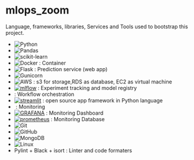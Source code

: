 # mlops_zoom






<!-- ![Architecture](./images/project_design.png) -->

Language, frameworks, libraries, Services and Tools used to bootstrap this project.

* ![Python](https://img.shields.io/badge/python-3670A0?style=for-the-badge&logo=python&logoColor=ffdd54)
* ![Pandas](https://img.shields.io/badge/pandas-%23150458.svg?style=for-the-badge&logo=pandas&logoColor=white)
* ![scikit-learn](https://img.shields.io/badge/scikit--learn-%23F7931E.svg?style=for-the-badge&logo=scikit-learn&logoColor=white)
* ![Docker](https://img.shields.io/badge/docker-%230db7ed.svg?style=for-the-badge&logo=docker&logoColor=white) : Container
* ![Flask](https://img.shields.io/badge/flask-%23000.svg?style=for-the-badge&logo=flask&logoColor=white) : Prediction service (web app)
* ![Gunicorn](https://img.shields.io/badge/gunicorn-%298729.svg?style=for-the-badge&logo=gunicorn&logoColor=white)
* ![AWS](https://img.shields.io/badge/AWS-%23FF9900.svg?style=for-the-badge&logo=amazon-aws&logoColor=white) : s3 for storage,RDS as database, EC2 as virtual machine
* <a href='https://mlflow.org/images/MLflow-logo-final-white-TM.png' target="_blank"><img alt='mlflow' src='https://img.shields.io/badge/mlflow-100000?style=for-the-badge&logo=mlflow&logoColor=565EB6&labelColor=493BA9&color=56BFD0'/></a> : Experiment tracking and model registry
* <a href='https://cdn.worldvectorlogo.com/logos/prefect-1.svg' target="_blank"><img alt='' src='https://img.shields.io/badge/Prefect-100000?style=for-the-badge&logo=&logoColor=white&labelColor=3427C7&color=4C67E4'/></a>: Workflow orchestration
* <a href='https://cdn.worldvectorlogo.com/logos/prefect-1.svg' target="_blank"><img alt='streamlit' src='https://img.shields.io/badge/STREAMLIT-100000?style=for-the-badge&logo=streamlit&logoColor=DD0000&labelColor=F7F7F7&color=9FABE0'/></a> : open source app framework in Python language
* <a href='' target="_blank"><img alt='' src='https://img.shields.io/badge/Evidently_AI-100000?style=for-the-badge&logo=&logoColor=DD0000&labelColor=F06060&color=CA5B61'/></a> : Monitoring
* <a href='' target="_blank"><img alt='GRAFANA' src='https://img.shields.io/badge/GRAFANA-100000?style=for-the-badge&logo=GRAFANA&logoColor=DD0000&labelColor=F7F7F7&color=9FABE0'/></a> : Monitoring Dashboard
* <a href='' target="_blank"><img alt='prometheus' src='https://img.shields.io/badge/prometheus-100000?style=for-the-badge&logo=prometheus&logoColor=D72222&labelColor=FFF2F2&color=CA5B61'/></a> : Monitoring Database
* ![Git](https://img.shields.io/badge/git-%23F05033.svg?style=for-the-badge&logo=git&logoColor=white)
* ![GitHub](https://img.shields.io/badge/github-%23121011.svg?style=for-the-badge&logo=github&logoColor=white)
* ![MongoDB](https://img.shields.io/badge/MongoDB-%234ea94b.svg?style=for-the-badge&logo=mongodb&logoColor=white)
* ![Linux](https://img.shields.io/badge/Linux_Bash_Scripting-FCC624?style=for-the-badge&logo=linux&logoColor=black)
* Pylint + Black + isort : Linter and code formaters